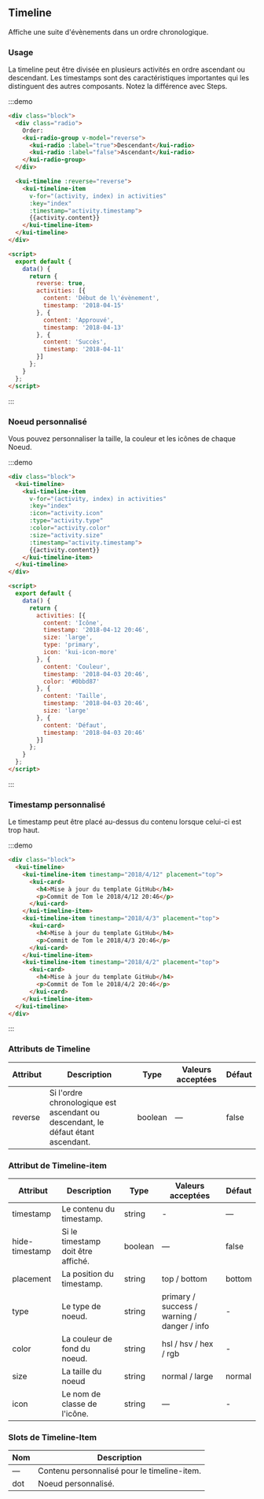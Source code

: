 ## Timeline

Affiche une suite d'évènements dans un ordre chronologique.

### Usage

La timeline peut être divisée en plusieurs activités en ordre ascendant ou descendant. Les timestamps sont des caractéristiques importantes qui les distinguent des autres composants. Notez la différence avec Steps.

:::demo
```html
<div class="block">
  <div class="radio">
    Order:
    <kui-radio-group v-model="reverse">
      <kui-radio :label="true">Descendant</kui-radio>
      <kui-radio :label="false">Ascendant</kui-radio>
    </kui-radio-group>
  </div>

  <kui-timeline :reverse="reverse">
    <kui-timeline-item
      v-for="(activity, index) in activities"
      :key="index"
      :timestamp="activity.timestamp">
      {{activity.content}}
    </kui-timeline-item>
  </kui-timeline>
</div>

<script>
  export default {
    data() {
      return {
        reverse: true,
        activities: [{
          content: 'Début de l\'évènement',
          timestamp: '2018-04-15'
        }, {
          content: 'Approuvé',
          timestamp: '2018-04-13'
        }, {
          content: 'Succès',
          timestamp: '2018-04-11'
        }]
      };
    }
  };
</script>
```
:::

### Noeud personnalisé

Vous pouvez personnaliser la taille, la couleur et les icônes de chaque Noeud.

:::demo
```html
<div class="block">
  <kui-timeline>
    <kui-timeline-item
      v-for="(activity, index) in activities"
      :key="index"
      :icon="activity.icon"
      :type="activity.type"
      :color="activity.color"
      :size="activity.size"
      :timestamp="activity.timestamp">
      {{activity.content}}
    </kui-timeline-item>
  </kui-timeline>
</div>

<script>
  export default {
    data() {
      return {
        activities: [{
          content: 'Icône',
          timestamp: '2018-04-12 20:46',
          size: 'large',
          type: 'primary',
          icon: 'kui-icon-more'
        }, {
          content: 'Couleur',
          timestamp: '2018-04-03 20:46',
          color: '#0bbd87'
        }, {
          content: 'Taille',
          timestamp: '2018-04-03 20:46',
          size: 'large'
        }, {
          content: 'Défaut',
          timestamp: '2018-04-03 20:46'
        }]
      };
    }
  };
</script>
```
:::

### Timestamp personnalisé

Le timestamp peut être placé au-dessus du contenu lorsque celui-ci est trop haut.

:::demo
```html
<div class="block">
  <kui-timeline>
    <kui-timeline-item timestamp="2018/4/12" placement="top">
      <kui-card>
        <h4>Mise à jour du template GitHub</h4>
        <p>Commit de Tom le 2018/4/12 20:46</p>
      </kui-card>
    </kui-timeline-item>
    <kui-timeline-item timestamp="2018/4/3" placement="top">
      <kui-card>
        <h4>Mise à jour du template GitHub</h4>
        <p>Commit de Tom le 2018/4/3 20:46</p>
      </kui-card>
    </kui-timeline-item>
    <kui-timeline-item timestamp="2018/4/2" placement="top">
      <kui-card>
        <h4>Mise à jour du template GitHub</h4>
        <p>Commit de Tom le 2018/4/2 20:46</p>
      </kui-card>
    </kui-timeline-item>
  </kui-timeline>
</div>
```
:::

### Attributs de Timeline

| Attribut      | Description    | Type      | Valeurs acceptées | Défaut   |
|---------- |-------- |---------- |-------------  |-------- |
| reverse | Si l'ordre chronologique est ascendant ou descendant, le défaut étant ascendant. | boolean | — | false |

### Attribut de Timeline-item

| Attribut      | Description    | Type      | Valeurs acceptées | Défaut   |
|---------- |-------- |---------- |-------------  |-------- |
| timestamp     | Le contenu du timestamp. | string  | - | — |
| hide-timestamp  | Si le timestamp doit être affiché. | boolean | — | false |
| placement | La position du timestamp. | string | top / bottom | bottom |
| type | Le type de noeud. | string | primary / success / warning / danger / info | - |
| color | La couleur de fond du noeud. | string | hsl / hsv / hex / rgb | - |
| size | La taille du noeud | string | normal / large | normal |
| icon | Le nom de classe de l'icône. | string | — | - |

### Slots de Timeline-Item

| Nom | Description |
|------|--------|
| — | Contenu personnalisé pour le timeline-item. |
| dot | Noeud personnalisé. |
